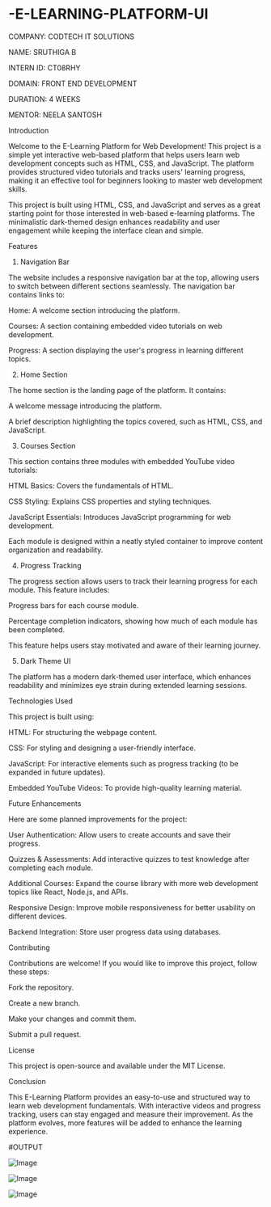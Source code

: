 # -E-LEARNING-PLATFORM-UI

COMPANY: CODTECH IT SOLUTIONS

NAME: SRUTHIGA B

INTERN ID: CT08RHY

DOMAIN: FRONT END DEVELOPMENT

DURATION: 4 WEEKS

MENTOR: NEELA SANTOSH

Introduction

Welcome to the E-Learning Platform for Web Development! This project is a simple yet interactive web-based platform that helps users learn web development concepts such as HTML, CSS, and JavaScript. The platform provides structured video tutorials and tracks users' learning progress, making it an effective tool for beginners looking to master web development skills.

This project is built using HTML, CSS, and JavaScript and serves as a great starting point for those interested in web-based e-learning platforms. The minimalistic dark-themed design enhances readability and user engagement while keeping the interface clean and simple.

Features

1. Navigation Bar

The website includes a responsive navigation bar at the top, allowing users to switch between different sections seamlessly. The navigation bar contains links to:

Home: A welcome section introducing the platform.

Courses: A section containing embedded video tutorials on web development.

Progress: A section displaying the user's progress in learning different topics.

2. Home Section

The home section is the landing page of the platform. It contains:

A welcome message introducing the platform.

A brief description highlighting the topics covered, such as HTML, CSS, and JavaScript.

3. Courses Section

This section contains three modules with embedded YouTube video tutorials:

HTML Basics: Covers the fundamentals of HTML.

CSS Styling: Explains CSS properties and styling techniques.

JavaScript Essentials: Introduces JavaScript programming for web development.

Each module is designed within a neatly styled container to improve content organization and readability.

4. Progress Tracking

The progress section allows users to track their learning progress for each module. This feature includes:

Progress bars for each course module.

Percentage completion indicators, showing how much of each module has been completed.

This feature helps users stay motivated and aware of their learning journey.

5. Dark Theme UI

The platform has a modern dark-themed user interface, which enhances readability and minimizes eye strain during extended learning sessions.

Technologies Used

This project is built using:

HTML: For structuring the webpage content.

CSS: For styling and designing a user-friendly interface.

JavaScript: For interactive elements such as progress tracking (to be expanded in future updates).

Embedded YouTube Videos: To provide high-quality learning material.

Future Enhancements

Here are some planned improvements for the project:

User Authentication: Allow users to create accounts and save their progress.

Quizzes & Assessments: Add interactive quizzes to test knowledge after completing each module.

Additional Courses: Expand the course library with more web development topics like React, Node.js, and APIs.

Responsive Design: Improve mobile responsiveness for better usability on different devices.

Backend Integration: Store user progress data using databases.

Contributing

Contributions are welcome! If you would like to improve this project, follow these steps:

Fork the repository.

Create a new branch.

Make your changes and commit them.

Submit a pull request.

License

This project is open-source and available under the MIT License.

Conclusion

This E-Learning Platform provides an easy-to-use and structured way to learn web development fundamentals. With interactive videos and progress tracking, users can stay engaged and measure their improvement. As the platform evolves, more features will be added to enhance the learning experience.

#OUTPUT

![Image](https://github.com/user-attachments/assets/6990aeff-1d7b-475f-bb12-cf763e8f848f)

![Image](https://github.com/user-attachments/assets/a42cbb99-9813-4239-9274-c87b531032c4)

![Image](https://github.com/user-attachments/assets/93c6dbd6-1753-4e74-9d30-8465ec0d849b)
